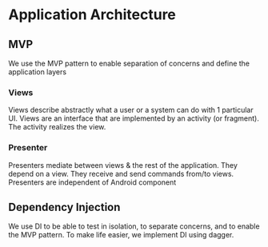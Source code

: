 # Application Architecture

## MVP

We use the MVP pattern to enable separation of concerns and define the application layers

### Views

Views describe abstractly what a user or a system can do with 1 particular UI.
Views are an interface that are implemented by an activity (or fragment).
The activity realizes the view.

### Presenter

Presenters mediate between views & the rest of the application.
They depend on a view. They receive and send commands from/to views.
Presenters are independent of Android component

## Dependency Injection

We use DI to be able to test in isolation, to separate concerns, and to enable the MVP pattern.
To make life easier, we implement DI using dagger.